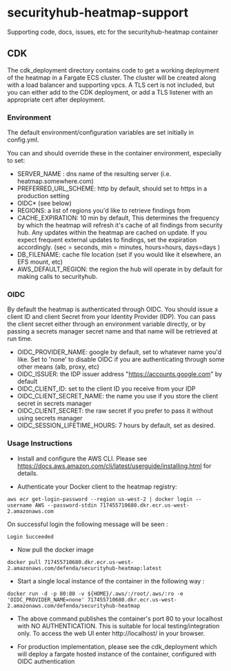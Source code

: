 # securityhub-heatmap-support
Supporting code, docs, issues, etc for the securityhub-heatmap container


## CDK
The cdk_deployment directory contains code to get a working deployment of the heatmap in a Fargate ECS cluster. The cluster will be created along with a load balancer and supporting vpcs. A TLS cert is not included, but you can either add to the CDK deployment, or add a TLS listener with an appropriate cert after deployment.

### Environment
The default environment/configuration variables are set initially in config.yml.

You can and should override these in the container environment, especially to set:

 - SERVER_NAME : dns name of the resulting server (i.e. heatmap.somewhere.com)
 - PREFERRED_URL_SCHEME: http by default, should set to https in a production setting
 - OIDC* (see below)
 - REGIONS: a list of regions you'd like to retrieve findings from
 - CACHE_EXPIRATION: 10 min by default, This determines the frequency by which the heatmap will refresh it's cache of all findings from security hub. Any updates within the heatmap are cached on update. If you expect frequent external updates to findings, set the expiration accordingly. (sec = seconds, min = minutes, hours=hours, days=days )
 - DB_FILENAME: cache file location (set if you would like it elsewhere, an EFS mount, etc)
 - AWS_DEFAULT_REGION: the region the hub will operate in by default for making calls to securityhub.


 ### OIDC
 By default the heatmap is authenticated through OIDC. You should issue a client ID and client Secret from your Identity Provider (IDP). You can pass the client secret either through an environment variable directly, or by passing a secrets manager secret name and that name will be retrieved at run time.

 - OIDC_PROVIDER_NAME: google by default, set to whatever name you'd like. Set to 'none' to disable OIDC if you are authenticating through some other means (alb, proxy, etc)
 - OIDC_ISSUER: the IDP issuer address "https://accounts.google.com" by default
 - OIDC_CLIENT_ID: set to the client ID you receive from your IDP
 - OIDC_CLIENT_SECRET_NAME: the name you use if you store the client secret in secrets manager
 - OIDC_CLIENT_SECRET: the raw secret if you prefer to pass it without using secrets manager
 - OIDC_SESSION_LIFETIME_HOURS: 7 hours by default, set as desired.

 ### Usage Instructions

 - Install and configure the AWS CLI. Please see https://docs.aws.amazon.com/cli/latest/userguide/installing.html for details.

 - Authenticate your Docker client to the heatmap registry:

```
aws ecr get-login-password --region us-west-2 | docker login --username AWS --password-stdin 717455710680.dkr.ecr.us-west-2.amazonaws.com
```

On successful login the following message will be seen :

    Login Succeeded

 - Now pull the docker image
```
docker pull 717455710680.dkr.ecr.us-west-2.amazonaws.com/defenda/securityhub-heatmap:latest
```

 - Start a single local instance of the container in the following way :

```
docker run -d -p 80:80 -v ${HOME}/.aws/:/root/.aws/:ro -e 'OIDC_PROVIDER_NAME=none' 717455710680.dkr.ecr.us-west-2.amazonaws.com/defenda/securityhub-heatmap
```

- The above command publishes the container's port 80 to your localhost with NO AUTHENTICATION. This is suitable for local testing/integration only.   To access the web UI enter http://localhost/ in your browser.

- For production implementation, please see the cdk_deployment which will deploy a fargate hosted instance of the container, configured with OIDC authentication